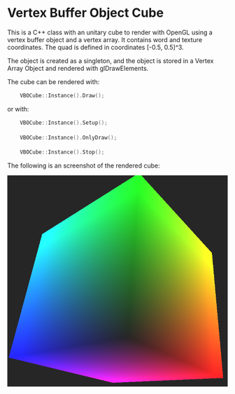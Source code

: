 # Vertex Buffer Object Cube

This is a C++ class with an unitary cube to render with OpenGL using a vertex buffer object and a vertex array. It contains word and texture coordinates. The quad is defined in coordinates [-0.5, 0.5]^3.

The object is created as a singleton, and the object is stored in a Vertex Array Object and rendered with glDrawElements.

The cube can be rendered with:

```c++
    VBOCube::Instance().Draw();
```

or with:

```c++
    VBOCube::Instance().Setup();

    VBOCube::Instance().OnlyDraw();

    VBOCube::Instance().Stop();
```

The following is an screenshot of the rendered cube:

![Rendered cube](./Screenshot/render.png)
